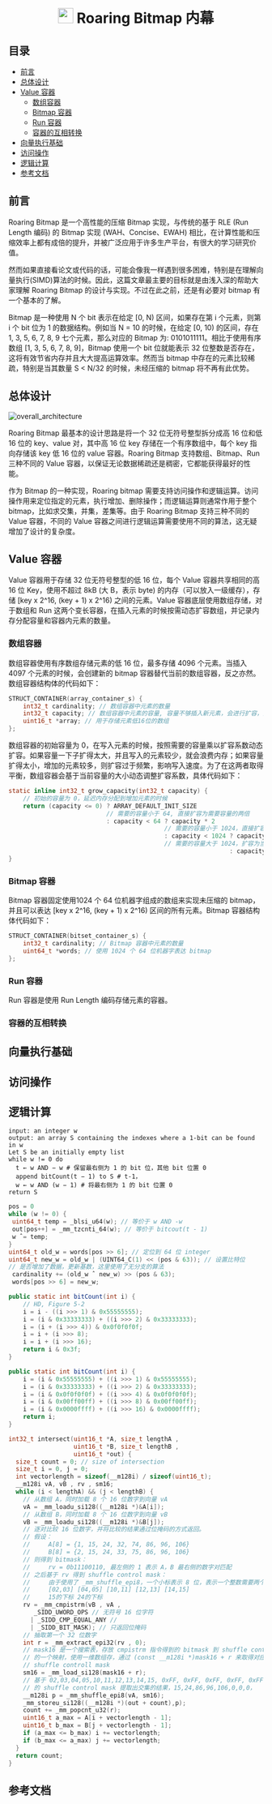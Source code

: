 
<!-- <img src="roaring-bitmap-icon.jpeg" align="center"> -->
<h1 align="center">  
  <img src="roaring-bitmap-icon.jpeg" hgith="30" width="30">  Roaring Bitmap 内幕  
</h1>

## 目录
<!-- START doctoc generated TOC please keep comment here to allow auto update -->
<!-- DON'T EDIT THIS SECTION, INSTEAD RE-RUN doctoc TO UPDATE -->
<!-- **Table of Contents**  *generated with [DocToc](https://github.com/thlorenz/doctoc)* -->

- [前言](#%E5%89%8D%E8%A8%80)
- [总体设计](#%E6%80%BB%E4%BD%93%E8%AE%BE%E8%AE%A1)
- [Value 容器](#value-%E5%AE%B9%E5%99%A8)
  - [数组容器](#%E6%95%B0%E7%BB%84%E5%AE%B9%E5%99%A8)
  - [Bitmap 容器](#bitmap-%E5%AE%B9%E5%99%A8)
  - [Run 容器](#run-%E5%AE%B9%E5%99%A8)
  - [容器的互相转换](#%E5%AE%B9%E5%99%A8%E7%9A%84%E4%BA%92%E7%9B%B8%E8%BD%AC%E6%8D%A2)
- [向量执行基础](#%E5%90%91%E9%87%8F%E6%89%A7%E8%A1%8C%E5%9F%BA%E7%A1%80)
- [访问操作](#%E8%AE%BF%E9%97%AE%E6%93%8D%E4%BD%9C)
- [逻辑计算](#%E9%80%BB%E8%BE%91%E8%AE%A1%E7%AE%97)
- [参考文档](#%E5%8F%82%E8%80%83%E6%96%87%E6%A1%A3)

<!-- END doctoc generated TOC please keep comment here to allow auto update -->

## 前言

Roaring Bitmap 是一个高性能的压缩 Bitmap 实现，与传统的基于 RLE (Run Length 编码) 的 Bitmap 实现 (WAH、Concise、EWAH) 相比，在计算性能和压缩效率上都有成倍的提升，并被广泛应用于许多生产平台，有很大的学习研究价值。

然而如果直接看论文或代码的话，可能会像我一样遇到很多困难，特别是在理解向量执行(SIMD)算法的时候。因此，这篇文章最主要的目标就是由浅入深的帮助大家理解 Roaring Bitmap 的设计与实现。不过在此之前，还是有必要对 bitmap 有一个基本的了解。

Bitmap 是一种使用 N 个 bit 表示在给定 [0, N) 区间，如果存在第 i 个元素，则第 i 个 bit 位为 1 的数据结构。例如当 N = 10 的时候，在给定 [0, 10) 的区间，存在 1, 3, 5, 6, 7, 8, 9 七个元素，那么对应的 Bitmap 为: 0101011111。相比于使用有序数组 [1, 3, 5, 6, 7, 8, 9]，Bitmap 使用一个 bit 位就能表示 32 位整数是否存在，这将有效节省内存并且大大提高运算效率。然而当 bitmap 中存在的元素比较稀疏，特别是当其数量 S < N/32 的时候，未经压缩的 bitmap 将不再有此优势。

## 总体设计

![overall_architecture](overall_architecture.png "总体设计")

<!-- TODO 补充设计上下文 -->

Roaring Bitmap 最基本的设计思路是将一个 32 位无符号整型拆分成高 16 位和低 16 位的 key、value 对，其中高 16 位 key 存储在一个有序数组中，每个 key 指向存储该 key 低 16 位的 value 容器。Roaring Bitmap 支持数组、Bitmap、Run 三种不同的 Value 容器，以保证无论数据稀疏还是稠密，它都能获得最好的性能。

<!-- TODO 优化语句的流畅度 -->
作为 Bitmap 的一种实现，Roaring bitmap 需要支持访问操作和逻辑运算。访问操作用来定位指定的元素，执行增加、删除操作；而逻辑运算则通常作用于整个 bitmap，比如求交集，并集，差集等。由于 Roaring Bitmap 支持三种不同的 Value 容器，不同的 Value 容器之间进行逻辑运算需要使用不同的算法，这无疑增加了设计的复杂度。

## Value 容器

Value 容器用于存储 32 位无符号整型的低 16 位，每个 Value 容器共享相同的高 16 位 Key，使用不超过 8kB (大 B，表示 byte) 的内存（可以放入一级缓存），存储 [key x 2^16, (key + 1) x 2^16) 之间的元素。Value 容器底层使用数组存储，对于数组和 Run 这两个变长容器，在插入元素的时候按需动态扩容数组，并记录内存分配容量和容器内元素的数量。

### 数组容器

数组容器使用有序数组存储元素的低 16 位，最多存储 4096 个元素。当插入 4097 个元素的时候，会创建新的 bitmap 容器替代当前的数组容器，反之亦然。数组容器结构体的代码如下：

```c
STRUCT_CONTAINER(array_container_s) {
    int32_t cardinality; // 数组容器中元素的数量
    int32_t capacity; // 数组容器中元素的容量, 容量不够插入新元素，会进行扩容，直到达到 4096 的上限
    uint16_t *array; // 用于存储元素低16位的数组
};
```

数组容器的初始容量为 0，在写入元素的时候，按照需要的容量乘以扩容系数动态扩容。如果容量一下子扩得太大，并且写入的元素较少，就会浪费内存；如果容量扩得太小，增加的元素较多，则扩容过于频繁，影响写入速度。为了在这两者取得平衡，数组容器会基于当前容量的大小动态调整扩容系数，具体代码如下：

```c
static inline int32_t grow_capacity(int32_t capacity) {
    // 初始的容量为 0，延迟内存分配到增加元素的时候
    return (capacity <= 0) ? ARRAY_DEFAULT_INIT_SIZE 
                           // 需要的容量小于 64, 直接扩容为需要容量的两倍
                           : capacity < 64 ? capacity * 2 
                                           // 需要的容量小于 1024，直接扩容为当前的二分之三。
                                           : capacity < 1024 ? capacity * 3 / 2
                                           // 需要的容量大于 1024，扩容为当前容量的四分之五。
                                                             : capacity * 5 / 4;
}
```

### Bitmap 容器

Bitmap 容器固定使用1024 个 64 位机器字组成的数组来实现未压缩的 bitmap，并且可以表达 [key x 2^16, (key + 1) x 2^16) 区间的所有元素。Bitmap
容器结构体代码如下：

```c
STRUCT_CONTAINER(bitset_container_s) {
    int32_t cardinality; // Bitmap 容器中元素的数量
    uint64_t *words; // 使用 1024 个 64 位机器字表达 bitmap
};
```

### Run 容器

Run 容器是使用 Run Length 编码存储元素的容器。

### 容器的互相转换

## 向量执行基础

## 访问操作

## 逻辑计算

```
input: an integer w 
output: an array S containing the indexes where a 1-bit can be found in w 
Let S be an initially empty list 
while w != 0 do 
  t ← w AND − w # 保留最右侧为 1 的 bit 位，其他 bit 位置 0
  append bitCount(t − 1) to S # t-1，
  w ← w AND (w − 1) # 将最右侧为 1 的 bit 位置 0
return S
```

``` c
pos = 0 
while (w != 0) {
 uint64_t temp = _blsi_u64(w); // 等价于 w AND -w
 out[pos++] = _mm_tzcnti_64(w); // 等价于 bitcout(t - 1)
 w ˆ= temp; 
}
uint64_t old_w = words[pos >> 6]; // 定位到 64 位 integer
uint64_t new_w = old_w | (UINT64_C(1) << (pos & 63)); // 设置比特位
// 是否增加了数据，更新基数，这里使用了无分支的算法
 cardinality += (old_w ˆ new_w) >> (pos & 63);
 words[pos >> 6] = new_w;
 ```

```Java
public static int bitCount(int i) {
    // HD, Figure 5-2
    i = i - ((i >>> 1) & 0x55555555);
    i = (i & 0x33333333) + ((i >>> 2) & 0x33333333);
    i = (i + (i >>> 4)) & 0x0f0f0f0f;
    i = i + (i >>> 8);
    i = i + (i >>> 16);
    return i & 0x3f;
}
```

``` java
public static int bitCount(int i) {
    i = (i & 0x55555555) + ((i >>> 1) & 0x55555555);
    i = (i & 0x33333333) + ((i >>> 2) & 0x33333333);
    i = (i & 0x0f0f0f0f) + ((i >>> 4) & 0x0f0f0f0f);
    i = (i & 0x00ff00ff) + ((i >>> 8) & 0x00ff00ff);
    i = (i & 0x0000ffff) + ((i >>> 16) & 0x0000ffff);
    return i;
}
```

```c
int32_t intersect(uint16_t *A, size_t lengthA , 
                  uint16_t *B, size_t lengthB , 
                  uint16_t *out) { 
  size_t count = 0; // size of intersection 
  size_t i = 0, j = 0;
  int vectorlength = sizeof(__m128i) / sizeof(uint16_t);
  __m128i vA, vB , rv , sm16; 
  while (i < lengthA) && (j < lengthB) {
    // 从数组 A，同时加载 8 个 16 位数字到向量 vA
    vA = _mm_loadu_si128((__m128i *)&A[i]);
    // 从数组 B，同时加载 8 个 16 位数字到向量 vB
    vB = _mm_loadu_si128((__m128i *)&B[j]); 
    // 逐对比较 16 位数字，并将比较的结果通过位掩码的方式返回。
    // 假设：
    //     A[8] = {1, 15, 24, 32, 74, 86, 96, 106}
    //     B[8] = {2, 15, 24, 33, 75, 86, 96, 106}
    // 则得到 bitmask：
    //     rv = 0b11100110, 最左侧的 1 表示 A，B 最右侧的数字对匹配
    // 之后基于 rv 得到 shuffle control mask：
    //     由于使用了 _mm_shuffle_epi8，一个小标表示 8 位，表示一个整数需要两个下标
    //     [02,03] [04,05] [10,11] [12,13] [14,15]
    //     15的下标 24的下标
    rv = _mm_cmpistrm(vB , vA ,    
       _SIDD_UWORD_OPS // 无符号 16 位字符
      | _SIDD_CMP_EQUAL_ANY // 
      | _SIDD_BIT_MASK); // 只返回位掩码
    // 抽取第一个 32 位数字
    int r = _mm_extract_epi32(rv , 0);
    // mask16 是一个搜索表，存放 cmpistrm 指令得到的 bitmask 到 shuffle control mask
    // 的一个映射，使用一维数组存，通过 (const __m128i *)mask16 + r 来取得对应的
    // shuffle controll mask
    sm16 = _mm_load_si128(mask16 + r); 
    // 基于 02,03,04,05,10,11,12,13,14,15, 0xFF, 0xFF, 0xFF, 0xFF, 0xFF, 0xFF
    // 的 shuffle control mask 提取出交集的结果，15,24,86,96,106,0,0,0，
    __m128i p = _mm_shuffle_epi8(vA, sm16); 
    _mm_storeu_si128((__m128i *)(out + count),p); 
    count += _mm_popcnt_u32(r); 
    uint16_t a_max = A[i + vectorlength - 1]; 
    uint16_t b_max = B[j + vectorlength - 1];
    if (a_max <= b_max) i += vectorlength; 
    if (b_max <= a_max) j += vectorlength; 
  } 
  return count;
}
```

## 参考文档
